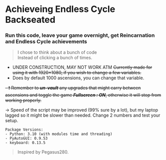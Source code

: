 # Achieveing Endless Cycle Backseated
### Run this code, leave your game overnight, get Reincarnation and Endless Cycle achievements
> I chose to think about a bunch of code  
> Instead of clicking a bunch of times.  

-  UNDER CONSTRUCTION, MAY NOT WORK ATM ~~Currently made for using it with 1920*1080, if you wish to change a few variables.~~
- Does by default 1000 ascensions, you can change that variable.

~~- :exclamation: Remember to _**un-vault**_ any upgrades that might carry between ascensions and toggle the game _**Fullscreen : ON**_, otherwise it will stop from working properly.~~

\-> Speed of the script may be improved (99% sure by a lot), but my laptop lagged so it might be slower than needed. Change 2 numbers and test your setup.

````
Package Versions:
- Python: 3.10 (with modules time and threading)
- PyAutoGUI: 0.9.53
- keyboard: 0.13.5
````

> Inspired by Pegasus280.

